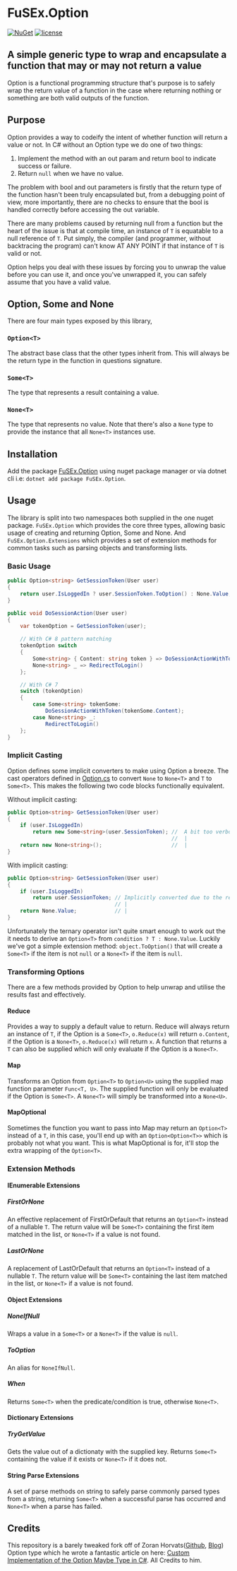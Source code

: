 # FuSEx.Option

[![NuGet](https://img.shields.io/nuget/v/FuSEx.Option.svg?style=flat)](https://www.nuget.org/packages/FuSEx.Option)
[![license](https://img.shields.io/github/license/fusex-cs/Option.svg?style=flat)](https://github.com/fusex-cs/Option/blob/master/LICENSE)

## A simple generic type to wrap and encapsulate a function that may or may not return a value

Option is a functional programming structure that's purpose is to safely wrap the return value of a function in the case where returning nothing or something are both valid outputs of the function.

## Purpose

Option provides a way to codeify the intent of whether function will return a value or not. In C# without an Option type we do one of two things:
1. Implement the method with an out param and return bool to indicate success or failure.
2. Return `null` when we have no value.

The problem with bool and out parameters is firstly that the return type of the function hasn't been truly encapsulated but, from a debugging point of view, more importantly, there are no checks to ensure that the bool is handled correctly before accessing the out variable.

There are many problems caused by returning null from a function but the heart of the issue is that at compile time, an instance of `T` is equatable to a null reference of `T`. Put simply, the compiler (and programmer, without backtracing the program) can't know AT ANY POINT if that instance of `T` is valid or not.

Option helps you deal with these issues by forcing you to unwrap the value before you can use it, and once you've unwrapped it, you can safely assume that you have a valid value.

## Option, Some and None

There are four main types exposed by this library,  
### `Option<T>`

The abstract base class that the other types inherit from. This will always be the return type in the function in questions signature.

### `Some<T>`

The type that represents a result containing a value.

### `None<T>`

The type that represents no value.
Note that there's also a `None` type to provide the instance that all `None<T>` instances use.

## Installation

Add the package [FuSEx.Option](https://www.nuget.org/packages/FuSEx.Option) using nuget package manager or via dotnet cli i.e: `dotnet add package FuSEx.Option`.

## Usage

The library is split into two namespaces both supplied in the one nuget package. `FuSEx.Option` which provides the core three types, allowing basic usage of creating and returning Option, Some and None. And `FuSEx.Option.Extensions` which provides a set of extension methods for common tasks such as parsing objects and transforming lists.


### Basic Usage

```csharp
public Option<string> GetSessionToken(User user)
{
    return user.IsLoggedIn ? user.SessionToken.ToOption() : None.Value;
}

public void DoSessionAction(User user)
{
    var tokenOption = GetSessionToken(user);

    // With C# 8 pattern matching
    tokenOption switch
    {
        Some<string> { Content: string token } => DoSessionActionWithToken(token),
        None<string> _ => RedirectToLogin()
    };

    // With C# 7
    switch (tokenOption)
    {
        case Some<string> tokenSome:
            DoSessionActionWithToken(tokenSome.Content);
        case None<string> _:
            RedirectToLogin()
    };
}
```

### Implicit Casting
Option defines some implicit converters to make using Option a breeze. The cast operators defined in [Option.cs](https://github.com/fusex-cs/Option/blob/master/FuSEx.Option/Option.cs) to convert `None` to `None<T>` and `T` to `Some<T>`. This makes the following two code blocks functionally equivalent.

Without implicit casting:
```csharp
public Option<string> GetSessionToken(User user)
{
    if (user.IsLoggedIn)
        return new Some<string>(user.SessionToken); //  A bit too verbose
                                                    //  |
    return new None<string>();                      //  |
}
```
With implicit casting:
```csharp
public Option<string> GetSessionToken(User user)
{
    if (user.IsLoggedIn)
        return user.SessionToken; // Implicitly converted due to the return requirement of Option<string>
                                  // |
    return None.Value;            // |
}
```

Unfortunately the ternary operator isn't quite smart enough to work out the it needs to derive an `Option<T>` from `condition ? T : None.Value`. Luckily we've got a simple extension method: `object.ToOption()` that will create a `Some<T>` if the item is not `null` or a `None<T>` if the item is `null`.

### Transforming Options

There are a few methods provided by Option to help unwrap and utilise the results fast and effectively.

#### Reduce
Provides a way to supply a default value to return. Reduce will always return an instance of `T`, if the Option is a `Some<T>`, `o.Reduce(x)` will return `o.Content`, if the Option is a `None<T>`, `o.Reduce(x)` will return `x`. A function that returns a `T` can also be supplied which will only evaluate if the Option is a `None<T>`.

#### Map
Transforms an Option from `Option<T>` to `Option<U>` using the supplied map function parameter `Func<T, U>`. The supplied function will only be evaluated if the Option is `Some<T>`. A `None<T>` will simply be transformed into a `None<U>`.

#### MapOptional
Sometimes the function you want to pass into Map may return an `Option<T>` instead of a `T`, in this case, you'll end up with an `Option<Option<T>>` which is probably not what you want. This is what MapOptional is for, it'll stop the extra wrapping of the `Option<T>`. 

### Extension Methods

#### IEnumerable Extensions

##### FirstOrNone
An effective replacement of FirstOrDefault that returns an `Option<T>` instead of a nullable `T`. The return value will be `Some<T>` containing the first item matched in the list, or `None<T>` if a value is not found.

##### LastOrNone
A replacement of LastOrDefault that returns an `Option<T>` instead of a nullable `T`. The return value will be `Some<T>` containing the last item matched in the list, or `None<T>` if a value is not found.

#### Object Extensions

##### NoneIfNull
Wraps a value in a `Some<T>` or a `None<T>` if the value is `null`.

##### ToOption
An alias for `NoneIfNull`.

##### When
Returns `Some<T>` when the predicate/condition is true, otherwise `None<T>`.

#### Dictionary Extensions

##### TryGetValue
Gets the value out of a dictionaty with the supplied key. Returns `Some<T>` containing the value if it exists or `None<T>` if it does not.

#### String Parse Extensions
A set of parse methods on string to safely parse commonly parsed types from a string, returning `Some<T>` when a successful parse has occurred and `None<T>` when a parse has failed.


## Credits
This repository is a barely tweaked fork off of Zoran Horvats([Github](https://github.com/zoran-horvat), [Blog](http://www.codinghelmet.com)) Option type which he wrote a fantastic article on here: [Custom Implementation of the Option Maybe Type in C#](http://www.codinghelmet.com/articles/custom-implementation-of-the-option-maybe-type-in-cs). All Credits to him.
